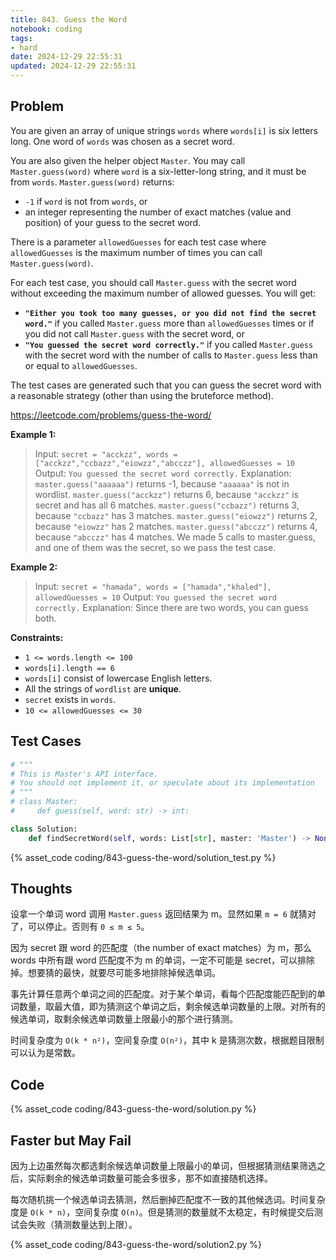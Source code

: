 ```yaml
---
title: 843. Guess the Word
notebook: coding
tags:
- hard
date: 2024-12-29 22:55:31
updated: 2024-12-29 22:55:31
---
```

## Problem

You are given an array of unique strings `words` where `words[i]` is six letters long. One word of `words` was chosen as a secret word.

You are also given the helper object `Master`. You may call `Master.guess(word)` where `word` is a six-letter-long string, and it must be from `words`. `Master.guess(word)` returns:

- `-1` if `word` is not from `words`, or
- an integer representing the number of exact matches (value and position) of your guess to the secret word.

There is a parameter `allowedGuesses` for each test case where `allowedGuesses` is the maximum number of times you can call `Master.guess(word)`.

For each test case, you should call `Master.guess` with the secret word without exceeding the maximum number of allowed guesses. You will get:

- **`"Either you took too many guesses, or you did not find the secret word."`** if you called `Master.guess` more than `allowedGuesses` times or if you did not call `Master.guess` with the secret word, or
- **`"You guessed the secret word correctly."`** if you called `Master.guess` with the secret word with the number of calls to `Master.guess` less than or equal to `allowedGuesses`.

The test cases are generated such that you can guess the secret word with a reasonable strategy (other than using the bruteforce method).

<https://leetcode.com/problems/guess-the-word/>

**Example 1:**

> Input: `secret = "acckzz", words = ["acckzz","ccbazz","eiowzz","abcczz"], allowedGuesses = 10`
> Output: `You guessed the secret word correctly.`
> Explanation:
> `master.guess("aaaaaa")` returns -1, because `"aaaaaa"` is not in wordlist.
> `master.guess("acckzz")` returns 6, because `"acckzz"` is secret and has all 6 matches.
> `master.guess("ccbazz")` returns 3, because `"ccbazz"` has 3 matches.
> `master.guess("eiowzz")` returns 2, because `"eiowzz"` has 2 matches.
> `master.guess("abcczz")` returns 4, because `"abcczz"` has 4 matches.
> We made 5 calls to master.guess, and one of them was the secret, so we pass the test case.

**Example 2:**

> Input: `secret = "hamada", words = ["hamada","khaled"], allowedGuesses = 10`
> Output: `You guessed the secret word correctly.`
> Explanation: Since there are two words, you can guess both.

**Constraints:**

- `1 <= words.length <= 100`
- `words[i].length == 6`
- `words[i]` consist of lowercase English letters.
- All the strings of `wordlist` are **unique**.
- `secret` exists in `words`.
- `10 <= allowedGuesses <= 30`

## Test Cases

``` python
# """
# This is Master's API interface.
# You should not implement it, or speculate about its implementation
# """
# class Master:
#     def guess(self, word: str) -> int:

class Solution:
    def findSecretWord(self, words: List[str], master: 'Master') -> None:
```

{% asset_code coding/843-guess-the-word/solution_test.py %}

## Thoughts

设拿一个单词 word 调用 `Master.guess` 返回结果为 m。显然如果 `m = 6` 就猜对了，可以停止。否则有 `0 ≤ m ≤ 5`。

因为 secret 跟 word 的匹配度（the number of exact matches）为 m，那么 words 中所有跟 word 匹配度不为 m 的单词，一定不可能是 secret，可以排除掉。想要猜的最快，就要尽可能多地排除掉候选单词。

事先计算任意两个单词之间的匹配度。对于某个单词，看每个匹配度能匹配到的单词数量，取最大值，即为猜测这个单词之后，剩余候选单词数量的上限。对所有的候选单词，取剩余候选单词数量上限最小的那个进行猜测。

时间复杂度为 `O(k * n²)`，空间复杂度 `O(n²)`，其中 k 是猜测次数，根据题目限制可以认为是常数。

## Code

{% asset_code coding/843-guess-the-word/solution.py %}

## Faster but May Fail

因为上边虽然每次都选剩余候选单词数量上限最小的单词，但根据猜测结果筛选之后，实际剩余的候选单词数量可能会多很多，那不如直接随机选择。

每次随机挑一个候选单词去猜测，然后删掉匹配度不一致的其他候选词。时间复杂度是 `O(k * n)`，空间复杂度 `O(n)`。但是猜测的数量就不太稳定，有时候提交后测试会失败（猜测数量达到上限）。

{% asset_code coding/843-guess-the-word/solution2.py %}
